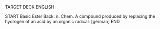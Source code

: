 TARGET DECK
ENGLISH

START
Basic
Ester
Back: n. Chem. A compound produced by replacing the hydrogen of an acid by an organic radical. [german]
END
